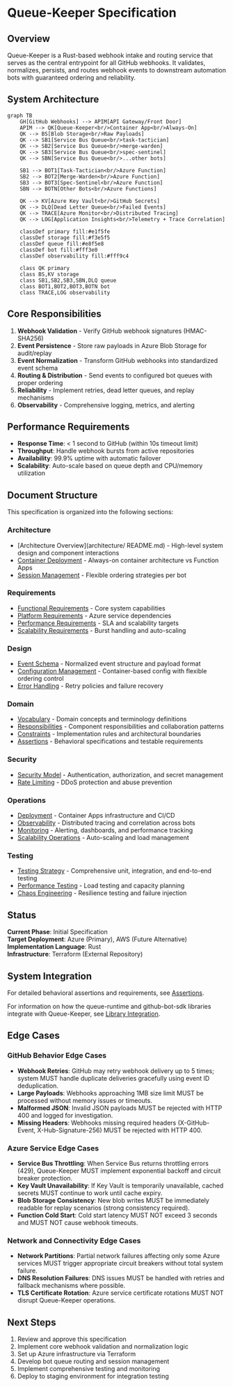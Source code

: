 # Queue-Keeper Specification

## Overview

Queue-Keeper is a Rust-based webhook intake and routing service that serves as the central entrypoint for all GitHub webhooks. It validates, normalizes, persists, and routes webhook events to downstream automation bots with guaranteed ordering and reliability.

## System Architecture

```mermaid
graph TB
    GH[GitHub Webhooks] --> APIM[API Gateway/Front Door]
    APIM --> QK[Queue-Keeper<br/>Container App<br/>Always-On]
    QK --> BS[Blob Storage<br/>Raw Payloads]
    QK --> SB1[Service Bus Queue<br/>task-tactician]
    QK --> SB2[Service Bus Queue<br/>merge-warden]
    QK --> SB3[Service Bus Queue<br/>spec-sentinel]
    QK --> SBN[Service Bus Queue<br/>...other bots]

    SB1 --> BOT1[Task-Tactician<br/>Azure Function]
    SB2 --> BOT2[Merge-Warden<br/>Azure Function]
    SB3 --> BOT3[Spec-Sentinel<br/>Azure Function]
    SBN --> BOTN[Other Bots<br/>Azure Functions]

    QK --> KV[Azure Key Vault<br/>GitHub Secrets]
    QK --> DLQ[Dead Letter Queue<br/>Failed Events]
    QK --> TRACE[Azure Monitor<br/>Distributed Tracing]
    QK --> LOG[Application Insights<br/>Telemetry + Trace Correlation]

    classDef primary fill:#e1f5fe
    classDef storage fill:#f3e5f5
    classDef queue fill:#e8f5e8
    classDef bot fill:#fff3e0
    classDef observability fill:#fff9c4

    class QK primary
    class BS,KV storage
    class SB1,SB2,SB3,SBN,DLQ queue
    class BOT1,BOT2,BOT3,BOTN bot
    class TRACE,LOG observability
```

## Core Responsibilities

1. **Webhook Validation** - Verify GitHub webhook signatures (HMAC-SHA256)
2. **Event Persistence** - Store raw payloads in Azure Blob Storage for audit/replay
3. **Event Normalization** - Transform GitHub webhooks into standardized event schema
4. **Routing & Distribution** - Send events to configured bot queues with proper ordering
5. **Reliability** - Implement retries, dead letter queues, and replay mechanisms
6. **Observability** - Comprehensive logging, metrics, and alerting

## Performance Requirements

- **Response Time**: < 1 second to GitHub (within 10s timeout limit)
- **Throughput**: Handle webhook bursts from active repositories
- **Availability**: 99.9% uptime with automatic failover
- **Scalability**: Auto-scale based on queue depth and CPU/memory utilization

## Document Structure

This specification is organized into the following sections:

### Architecture

- [Architecture Overview](architecture/
README.md) - High-level system design and component interactions
- [Container Deployment](./architecture/container-deployment.md) - Always-on container architecture vs Function Apps
- [Session Management](./architecture/session-management.md) - Flexible ordering strategies per bot

### Requirements

- [Functional Requirements](./requirements/functional-requirements.md) - Core system capabilities
- [Platform Requirements](./requirements/platform-requirements.md) - Azure service dependencies
- [Performance Requirements](./requirements/performance-requirements.md) - SLA and scalability targets
- [Scalability Requirements](./requirements/scalability-requirements.md) - Burst handling and auto-scaling

### Design

- [Event Schema](./design/event-schema.md) - Normalized event structure and payload format
- [Configuration Management](./design/configuration.md) - Container-based config with flexible ordering control
- [Error Handling](./design/error-handling.md) - Retry policies and failure recovery

### Domain

- [Vocabulary](./vocabulary.md) - Domain concepts and terminology definitions
- [Responsibilities](./responsibilities.md) - Component responsibilities and collaboration patterns
- [Constraints](./constraints.md) - Implementation rules and architectural boundaries
- [Assertions](./assertions.md) - Behavioral specifications and testable requirements

### Security

- [Security Model](./security/README.md) - Authentication, authorization, and secret management
- [Rate Limiting](./security/rate-limiting.md) - DDoS protection and abuse prevention

### Operations

- [Deployment](./operations/deployment.md) - Container Apps infrastructure and CI/CD
- [Observability](./operations/observability.md) - Distributed tracing and correlation across bots
- [Monitoring](./operations/monitoring.md) - Alerting, dashboards, and performance tracking
- [Scalability Operations](./operations/scalability.md) - Auto-scaling and load management

### Testing

- [Testing Strategy](./testing/README.md) - Comprehensive unit, integration, and end-to-end testing
- [Performance Testing](./testing/performance-testing.md) - Load testing and capacity planning
- [Chaos Engineering](./testing/chaos-engineering.md) - Resilience testing and failure injection

## Status

**Current Phase**: Initial Specification\
**Target Deployment**: Azure (Primary), AWS (Future Alternative) \
**Implementation Language**: Rust \
**Infrastructure**: Terraform (External Repository)

## System Integration

For detailed behavioral assertions and requirements, see [Assertions](./assertions.md).

For information on how the queue-runtime and github-bot-sdk libraries integrate with Queue-Keeper, see [Library Integration](./integration.md).

## Edge Cases

### GitHub Behavior Edge Cases

- **Webhook Retries**: GitHub may retry webhook delivery up to 5 times; system MUST handle duplicate deliveries gracefully using event ID deduplication.
- **Large Payloads**: Webhooks approaching 1MB size limit MUST be processed without memory issues or timeouts.
- **Malformed JSON**: Invalid JSON payloads MUST be rejected with HTTP 400 and logged for investigation.
- **Missing Headers**: Webhooks missing required headers (X-GitHub-Event, X-Hub-Signature-256) MUST be rejected with HTTP 400.

### Azure Service Edge Cases

- **Service Bus Throttling**: When Service Bus returns throttling errors (429), Queue-Keeper MUST implement exponential backoff and circuit breaker protection.
- **Key Vault Unavailability**: If Key Vault is temporarily unavailable, cached secrets MUST continue to work until cache expiry.
- **Blob Storage Consistency**: New blob writes MUST be immediately readable for replay scenarios (strong consistency required).
- **Function Cold Start**: Cold start latency MUST NOT exceed 3 seconds and MUST NOT cause webhook timeouts.

### Network and Connectivity Edge Cases

- **Network Partitions**: Partial network failures affecting only some Azure services MUST trigger appropriate circuit breakers without total system failure.
- **DNS Resolution Failures**: DNS issues MUST be handled with retries and fallback mechanisms where possible.
- **TLS Certificate Rotation**: Azure service certificate rotations MUST NOT disrupt Queue-Keeper operations.

## Next Steps

1. Review and approve this specification
2. Implement core webhook validation and normalization logic
3. Set up Azure infrastructure via Terraform
4. Develop bot queue routing and session management
5. Implement comprehensive testing and monitoring
6. Deploy to staging environment for integration testing
